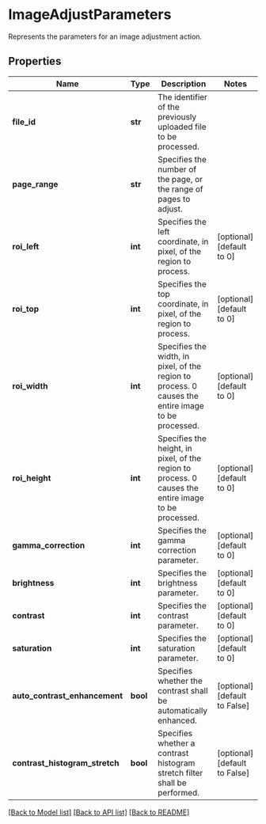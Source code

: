 # ImageAdjustParameters

Represents the parameters for an image adjustment action.
## Properties
Name | Type | Description | Notes
------------ | ------------- | ------------- | -------------
**file_id** | **str** | The identifier of the previously uploaded file to be processed. | 
**page_range** | **str** | Specifies the number of the page, or the range of pages to adjust. | 
**roi_left** | **int** | Specifies the left coordinate, in pixel, of the region to process. | [optional] [default to 0]
**roi_top** | **int** | Specifies the top coordinate, in pixel, of the region to process. | [optional] [default to 0]
**roi_width** | **int** | Specifies the width, in pixel, of the region to process. 0 causes the entire image to be processed. | [optional] [default to 0]
**roi_height** | **int** | Specifies the height, in pixel, of the region to process. 0 causes the entire image to be processed. | [optional] [default to 0]
**gamma_correction** | **int** | Specifies the gamma correction parameter. | [optional] [default to 0]
**brightness** | **int** | Specifies the brightness parameter. | [optional] [default to 0]
**contrast** | **int** | Specifies the contrast parameter. | [optional] [default to 0]
**saturation** | **int** | Specifies the saturation parameter. | [optional] [default to 0]
**auto_contrast_enhancement** | **bool** | Specifies whether the contrast shall be automatically enhanced. | [optional] [default to False]
**contrast_histogram_stretch** | **bool** | Specifies whether a contrast histogram stretch filter shall be performed. | [optional] [default to False]

[[Back to Model list]](../README.md#documentation-for-models) [[Back to API list]](../README.md#documentation-for-api-endpoints) [[Back to README]](../README.md)


